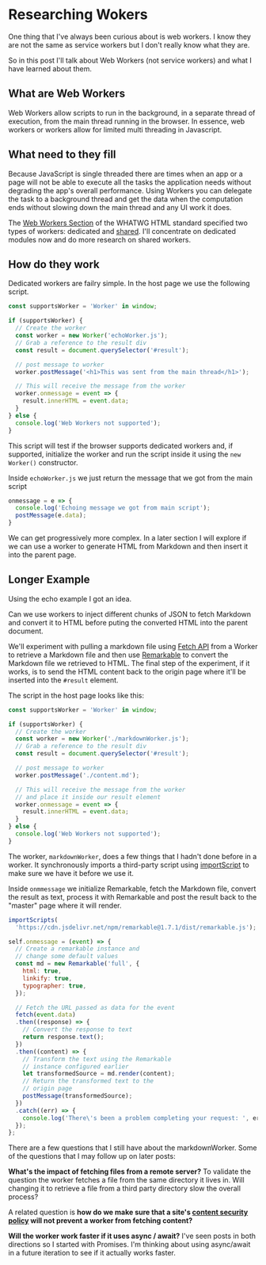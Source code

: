 # Researching Wokers

One thing that I've always been curious about is web workers. I know they are not the same as service workers but I don't really know what they are.

So in this post I'll talk about Web Workers (not service workers) and what I have learned about them.

## What are Web Workers

Web Workers allow scripts to run in the background, in a separate thread of execution, from the main thread running in the browser. In essence, web workers or workers allow for limited multi threading in Javascript.

## What need to they fill

Because JavaScript is single threaded there are times when an app or a page will not be able to execute all the tasks the application needs without degrading the app's overall performance. Using Workers you can delegate the task to a background thread and get the data when the computation ends without slowing down the main thread and any UI work it does.

The [Web Workers Section](https://html.spec.whatwg.org/multipage/workers.html#workers) of the WHATWG HTML standard specified two types of workers: dedicated and [shared](https://html.spec.whatwg.org/multipage/workers.html#shared-workers-introduction). I'll concentrate on dedicated modules now and do more research on shared workers.

## How do they work

Dedicated workers are failry simple. In the host page we use the following script.

```javascript
const supportsWorker = 'Worker' in window;

if (supportsWorker) {
  // Create the worker
  const worker = new Worker('echoWorker.js');
  // Grab a reference to the result div
  const result = document.querySelector('#result');

  // post message to worker
  worker.postMessage('<h1>This was sent from the main thread</h1>');

  // This will receive the message from the worker
  worker.onmessage = event => {
    result.innerHTML = event.data;
  }
} else {
  console.log('Web Workers not supported');
}
```

This script will test if the browser supports dedicated workers and, if supported, initialize the worker and run the script inside it using the `new Worker()` constructor.

Inside `echoWorker.js` we just return the message that we got from the main script

```javascript
onmessage = e => {
  console.log('Echoing message we got from main script');
  postMessage(e.data);
}
```

We can get progressively more complex. In a later section I will explore if we can use a worker to generate HTML from Markdown and then insert it into the parent page.

## Longer Example

Using the echo example I got an idea.

Can we use workers to inject different chunks of JSON to fetch Markdown and convert it to HTML before puting the converted HTML into the parent document.

We'll experiment with pulling a markdown file using [Fetch API](https://developer.mozilla.org/en-US/docs/Web/API/Fetch_API/Using_Fetch) from a Worker to retrieve a Markdown file and then use [Remarkable](https://www.npmjs.com/package/remarkable) to convert the Markdown file we retrieved to HTML. The final step of the experiment, if it works, is to send the HTML content back to the origin page where it'll be inserted into the `#result` element.

The script in the host page looks like this:

```javascript
const supportsWorker = 'Worker' in window;

if (supportsWorker) {
  // Create the worker
  const worker = new Worker('./markdownWorker.js');
  // Grab a reference to the result div
  const result = document.querySelector('#result');

  // post message to worker
  worker.postMessage('./content.md');

  // This will receive the message from the worker
  // and place it inside our result element
  worker.onmessage = event => {
    result.innerHTML = event.data;
  }
} else {
  console.log('Web Workers not supported');
}
```

The worker, `markdownWorker`, does a few things that I hadn't done before in a worker.  It synchronously imports a third-party script using [importScript](https://developer.mozilla.org/en-US/docs/Web/API/WorkerGlobalScope/importScripts) to make sure we have it before we use it.

Inside `onmmessage` we initialize Remarkable, fetch the Markdown file, convert the result as text, process it with Remarkable and post the result back to the "master" page where it will render.

```javascript
importScripts(
  'https://cdn.jsdelivr.net/npm/remarkable@1.7.1/dist/remarkable.js');

self.onmessage = (event) => {
  // Create a remarkable instance and
  // change some default values
  const md = new Remarkable('full', {
    html: true,
    linkify: true,
    typographer: true,
  });

  // Fetch the URL passed as data for the event
  fetch(event.data)
  .then((response) => {
    // Convert the response to text
    return response.text();
  })
  .then((content) => {
    // Transform the text using the Remarkable
    // instance configured earlier
    let transformedSource = md.render(content);
    // Return the transformed text to the
    // origin page
    postMessage(transformedSource);
  })
  .catch((err) => {
    console.log('There\'s been a problem completing your request: ', err);
  });
};
```

There are a few questions that I still have about the markdownWorker. Some of the questions that I may follow up on later posts:

**What's the impact of fetching files from a remote server?** To validate the question the worker fetches a file from the same directory it lives in. Will changing it to retrieve a file from a third party directory slow the overall process?

A related question is **how do we make sure that a site's [content security policy](https://content-security-policy.com/) will not prevent a worker from fetching content?**

**Will the worker work faster if it uses async / await?** I've seen posts in both directions so I started with Promises. I'm thinking about using async/await in a future iteration to see if it actually works faster.

